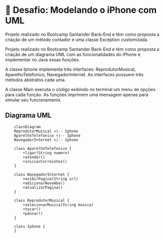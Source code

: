 # :iphone: Desafio: Modelando o iPhone com UML
Projeto realizado no Bootcamp Santander Back-End e têm como proposta a criação de um método contador e uma classe Exception customizada. 

Projeto realizado no Bootcamp Santander Back-End e têm como proposta a criação de um diagrama UML com as funcionalidades do iPhone e implementar no Java essas funções. 

A classe Iphone implementa três interfaces: ReprodutorMusical, AparelhoTelefonico, NavegadorInternet. As interfaces possuem três métodos abstratos cada uma.

A classe Main executa o código exibindo no terminal um menu de opções para cada função. As funções imprimem uma mensagem apenas para simular seu funcionamento.

## Diagrama UML
```mermaid
    classDiagram
    ReprodutorMusical <|-- Iphone
    AparelhoTelefonico <|-- Iphone
    NavegadorInternet <|-- Iphone

    class AparelhoTelefonico {
	    +ligar(String numero)
	    +atender()
	    +iniciarCorreioVoz()
    }

    class NavegadorInternet {
	    +exibirPagina(String url)
	    +adicionarNovaAba()
	    +atualizarPagina()
    }

    class ReprodutorMusical {
	    +selecionarMusica(String musica)
	    +tocar()
	    +pausar()
    }

    class Iphone {
    }
```



